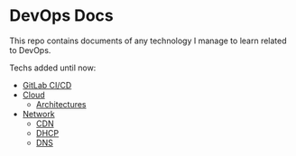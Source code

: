 # DevOps Docs
This repo contains documents of any technology I manage to learn related to DevOps.

Techs added until now:
- [GitLab CI/CD](https://github.com/rezapazan/DevOpsDocs/blob/main/CICD.md)
- [Cloud](https://github.com/rezapazan/DevOpsDocs/tree/main/Cloud)
  - [Architectures](https://github.com/rezapazan/DevOpsDocs/blob/main/Cloud/Architecture.md)
- [Network](https://github.com/rezapazan/DevOpsDocs/tree/main/Network)
  - [CDN](https://github.com/rezapazan/DevOpsDocs/blob/main/Network/CDN.md)
  - [DHCP](https://github.com/rezapazan/DevOpsDocs/blob/main/Network/DHCP.md)
  - [DNS](https://github.com/rezapazan/DevOpsDocs/blob/main/Network/DNS.md)
